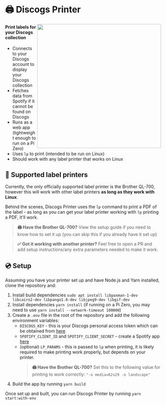 # 🖨️ Discogs Printer
<img align="right" width="400" height="400" src="https://github.com/user-attachments/assets/e904be92-5014-4ba8-ad25-04b7b6f2869c">
<h4>Print labels for your Discogs collection</h4>
<ul>
  <li>Connects to your Discogs account to display your Discogs collection</li>
  <li>Fetches data from Spotify if it cannot be found on Discogs</li>
  <li>Runs as a web app (lightweight enough to run on a Pi Zero)</li>
  <li>Uses <code>lp</code> to print (intended to be run on Linux)</li>
  <li>Should work with any label printer that works on Linux</li>
</ul>

## 📄 Supported label printers
Currently, the only officially supported label printer is the Brother QL-700, however this will work with other label printers **as long as they work with Linux**.

Behind the scenes, Discogs Printer uses the `lp` command to print a PDF of the label - as long as you can get your label printer working with `lp` printing a PDF, it'll work.

> **🖨️ Have the Brother QL-700?** View the setup guide if you need to know how to set it up (you can skip this if you already have it set up)

> **✅ Got it working with another printer?** Feel free to open a PR and add setup instructions/any extra parameters needed to make it work.

## 💿 Setup
Assuming you have your printer set up and have Node.js and Yarn installed, clone the repository and:
1. Install build dependencies `sudo apt install libpaxman-1-dev libcairo2-dev libpango1.0-dev libjpeg9-dev libgif-dev`
2. Install dependencies `yarn install` (if running on a Pi Zero, you may need to use `yarn install --network-timeout 100000`)
3. Create a `.env` file in the root of the repository and add the following environment variables:
   - `DISCOGS_KEY` - this is your Discogs personal access token which can be obtained from [here](https://www.discogs.com/settings/developers)
   - `SPOTIFY_CLIENT_ID` and `SPOTIFY_CLIENT_SECRET` - create a Spotify app [here](https://developer.spotify.com/dashboard)
   - (optional) `LP_PARAMS` - this is passed to `lp` when printing, it is likely required to make printing work properly, but depends on your printer.
     > **🖨️ Have the Brother QL-700?** Set this to the following value for printing to work correctly: `"-o media=62x29 -o landscape"`
4. Build the app by running `yarn build`

Once set up and built, you can run Discogs Printer by running `yarn start:with-env`
